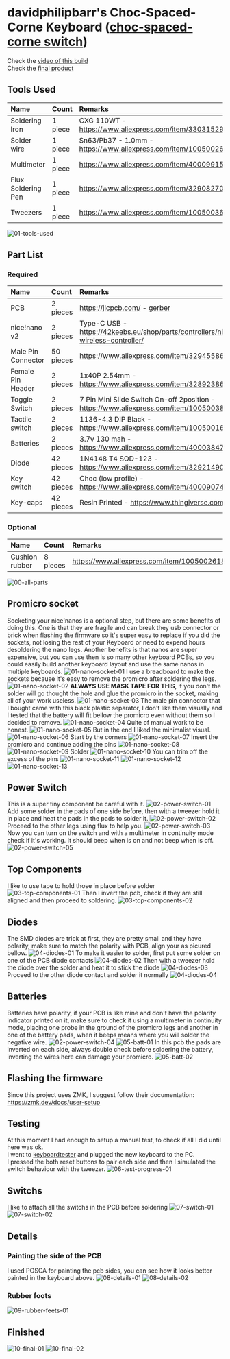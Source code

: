 # davidphilipbarr's Choc-Spaced-Corne Keyboard ([choc-spaced-corne switch](https://github.com/davidphilipbarr/Choc-Spaced-Corne/tree/main/chocorne-switch))

Check the [video of this build](https://youtu.be/SL6iO4Qg8_s)  
Check the [final product](#finished)  

## Tools Used

| Name | Count | Remarks |
|:-|:-|:-|
| Soldering Iron | 1 piece | CXG 110WT - https://www.aliexpress.com/item/33031529555.html |
| Solder wire | 1 piece | Sn63/Pb37 - 1.0mm - https://www.aliexpress.com/item/1005002646781061.html |
| Multimeter | 1 piece | https://www.aliexpress.com/item/4000991575808.html |
| Flux Soldering Pen | 1 piece | https://www.aliexpress.com/item/32908270559.html |
| Tweezers | 1 piece | https://www.aliexpress.com/item/1005003632772720.html |

![01-tools-used](/crkbd-choco-v2.1.0/01-tools-used.png)

## Part List

### Required

| Name | Count | Remarks |
|:-|:-|:-|
| PCB | 2 pieces | https://jlcpcb.com/ - [gerber](https://github.com/davidphilipbarr/Choc-Spaced-Corne/blob/main/chocorne-switch/ccs_gerber.zip) |
| nice!nano v2 | 2 pieces | Type-C USB - https://42keebs.eu/shop/parts/controllers/nice-nano-v2-wireless-controller/ |
| Male Pin Connector | 50 pieces | https://www.aliexpress.com/item/32945586364.html |
| Female Pin Header | 2 pieces | 1x40P 2.54mm - https://www.aliexpress.com/item/32892386779.html |
| Toggle Switch | 2 pieces | 7 Pin Mini Slide Switch On-off 2position - https://www.aliexpress.com/item/1005003829889015.html |
| Tactile switch | 2 pieces | 1136-4.3 DIP Black - https://www.aliexpress.com/item/1005001629184984.html |
| Batteries | 2 pieces | 3.7v 130 mah - https://www.aliexpress.com/item/4000384787808.html |
| Diode | 42 pieces | 1N4148 T4 SOD-123 - https://www.aliexpress.com/item/32921490945.html |
| Key switch | 42 pieces | Choc (low profile) - https://www.aliexpress.com/item/4000907409650.html |
| Key-caps | 42 pieces | Resin Printed - https://www.thingiverse.com/thing:4862025 |

### Optional

| Name | Count | Remarks |
|:-|:-|:-|
| Cushion rubber | 8 pieces | https://www.aliexpress.com/item/1005002618681200.html |

![00-all-parts        ](/crkbd-choc-spaced-switch/00-all-parts.jpg)

## Promicro socket
Socketing your nice!nanos is a optional step, but there are some benefits of doing this.
One is that they are fragile and can break they usb connector or brick when flashing the firmware
so it's super easy to replace if you did the sockets, not losing the rest of your Keyboard
or need to expend hours desoldering the nano legs.
Another benefits is that nanos are super expensive, but you can use then is so many other
keyboard PCBs, so you could easily build another keyboard layout and use the same 
nanos in multiple keyboards.
![01-nano-socket-01](/crkbd-choc-spaced-switch/01-nano-socket-01.jpg)
I use a breadboard to make the sockets because it's easy to remove the promicro
after soldering the legs.
![01-nano-socket-02](/crkbd-choc-spaced-switch/01-nano-socket-02.jpg)
**ALWAYS USE MASK TAPE FOR THIS**, if you don't the solder will go thought the hole
and glue the promicro in the socket, making all of your work useless.
![01-nano-socket-03](/crkbd-choc-spaced-switch/01-nano-socket-03.jpg)
The male pin connector that I bought came with this black plastic separator, I don't like them
visually and I tested that the battery will fit bellow the promicro even without them
so I decided to remove.
![01-nano-socket-04](/crkbd-choc-spaced-switch/01-nano-socket-04.jpg)
Quite of manual work to be honest.
![01-nano-socket-05](/crkbd-choc-spaced-switch/01-nano-socket-05.jpg)
But in the end I liked the minimalist visual.
![01-nano-socket-06](/crkbd-choc-spaced-switch/01-nano-socket-06.jpg)
Start by the corners
![01-nano-socket-07](/crkbd-choc-spaced-switch/01-nano-socket-07.jpg)
Insert the promicro and continue adding the pins
![01-nano-socket-08](/crkbd-choc-spaced-switch/01-nano-socket-08.jpg)
![01-nano-socket-09](/crkbd-choc-spaced-switch/01-nano-socket-09.jpg)
Solder
![01-nano-socket-10](/crkbd-choc-spaced-switch/01-nano-socket-10.jpg)
You can trim off the excess of the pins
![01-nano-socket-11](/crkbd-choc-spaced-switch/01-nano-socket-11.jpg)
![01-nano-socket-12](/crkbd-choc-spaced-switch/01-nano-socket-12.jpg)
![01-nano-socket-13](/crkbd-choc-spaced-switch/01-nano-socket-13.jpg)

## Power Switch
This is a super tiny component be careful with it.
![02-power-switch-01](/crkbd-choc-spaced-switch/02-power-switch-01.jpg)
Add some solder in the pads of one side before, then with a tweezer hold it in
place and heat the pads in the pads to solder it.
![02-power-switch-02](/crkbd-choc-spaced-switch/02-power-switch-02.jpg)
Proceed to the other legs using flux to help you.
![02-power-switch-03](/crkbd-choc-spaced-switch/02-power-switch-03.jpg)
Now you can turn on the switch and with a multimeter in continuity mode check if it's working.
It should beep when is on and not beep when is off.
![02-power-switch-05](/crkbd-choc-spaced-switch/02-power-switch-05.jpg)

## Top Components
I like to use tape to hold those in place before solder
![03-top-components-01](/crkbd-choc-spaced-switch/03-top-components-01.jpg)
Then I invert the pcb, check if they are still aligned and then proceed to soldering.
![03-top-components-02](/crkbd-choc-spaced-switch/03-top-components-02.jpg)

## Diodes
The SMD diodes are trick at first, they are pretty small and they have polarity, make sure to match the polarity with PCB, align your as picured bellow.
![04-diodes-01](/crkbd-choc-spaced-switch/04-diodes-01.jpg)
To make it easier to solder, first put some solder on one of the PCB diode contacts
![04-diodes-02](/crkbd-choc-spaced-switch/04-diodes-02.jpg)
Then with a tweezer hold the diode over the solder and heat it to stick the diode
![04-diodes-03](/crkbd-choc-spaced-switch/04-diodes-03.jpg)
Proceed to the other diode contact and solder it normally
![04-diodes-04](/crkbd-choc-spaced-switch/04-diodes-04.jpg)

## Batteries
Batteries have polarity, if your PCB is like mine and don't have the polarity indicator printed on it,
make sure to check it using a multimeter in continuity mode, placing one probe in the ground
of the promicro legs and another in one of the battery pads,
when it beeps means where you will solder the negative wire.
![02-power-switch-04](/crkbd-choc-spaced-switch/02-power-switch-04.jpg)
![05-batt-01](/crkbd-choc-spaced-switch/05-batt-01.jpg)
In this pcb the pads are inverted on each side, always double check before soldering the battery,
inverting the wires here can damage your promicro.
![05-batt-02](/crkbd-choc-spaced-switch/05-batt-02.jpg)

## Flashing the firmware
Since this project uses ZMK, I suggest follow their documentation:
https://zmk.dev/docs/user-setup

## Testing
At this moment I had enough to setup a manual test, to check if all I did until here was ok.  
I went to [keyboardtester](https://www.keyboardtester.com) and plugged the new keyboard to the PC.  
I pressed the both reset buttons to pair each side and then I simulated the switch behaviour with the tweezer.
![06-test-progress-01](/crkbd-choc-spaced-switch/06-test-progress-01.jpg)

## Switchs
I like to attach all the switchs in the PCB before soldering
![07-switch-01](/crkbd-choc-spaced-switch/07-switch-01.jpg)
![07-switch-02](/crkbd-choc-spaced-switch/07-switch-02.jpg)

## Details

### Painting the side of the PCB
I used POSCA for painting the pcb sides, you can see how it looks better painted in the keyboard above.
![08-details-01](/crkbd-choc-spaced-switch/08-details-01.jpg)
![08-details-02](/crkbd-choc-spaced-switch/08-details-02.jpg)

### Rubber foots
![09-rubber-feets-01](/crkbd-choc-spaced-switch/09-rubber-feets-01.jpg)

## Finished
![10-final-01](/crkbd-choc-spaced-switch/10-final-01.jpg)
![10-final-02](/crkbd-choc-spaced-switch/10-final-02.jpg)
